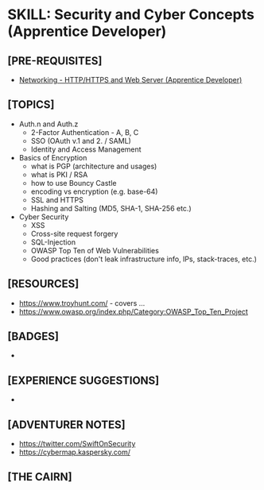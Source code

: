 # SKILL: Security and Cyber Concepts (Apprentice Developer)

## [PRE-REQUISITES]
 * [Networking - HTTP/HTTPS and Web Server (Apprentice Developer)](https://andrewharmellaw.github.io/quest-dist-sys-eng-java-apprentice/skill-networking-apprentice-dev)

## [TOPICS]
 * Auth.n and Auth.z
   * 2-Factor Authentication - A, B, C
   * SSO (OAuth v.1 and 2. / SAML)
   * Identity and Access Management
 * Basics of Encryption
   * what is PGP (architecture and usages)
   * what is PKI / RSA
   * how to use Bouncy Castle
   * encoding vs encryption (e.g. base-64)
   * SSL and HTTPS
   * Hashing and Salting (MD5, SHA-1, SHA-256 etc.)
 * Cyber Security
   * XSS
   * Cross-site request forgery
   * SQL-Injection
   * OWASP Top Ten of Web Vulnerabilities
   * Good practices (don't leak infrastructure info, IPs, stack-traces, etc.)

## [RESOURCES]
 * https://www.troyhunt.com/ - covers ...
 * https://www.owasp.org/index.php/Category:OWASP_Top_Ten_Project

## [BADGES]
 *

## [EXPERIENCE SUGGESTIONS]
 *

## [ADVENTURER NOTES]
 * https://twitter.com/SwiftOnSecurity
 * https://cybermap.kaspersky.com/

## [THE CAIRN]
